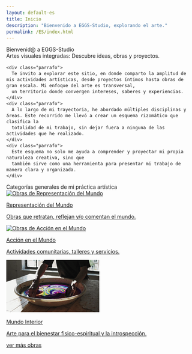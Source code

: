 ```yaml
---
layout: default-es
title: Inicio
description: "Bienvenido a EGGS-Studio, explorando el arte."
permalink: /ES/index.html
---
```


  <div class="titulo">Bienvenid@ a EGGS-Studio</div>

  <div class="subtitulo">Artes visuales integradas: Descubre ideas, obras y proyectos.</div>

  
    <div class="parrafo">
      Te invito a explorar este sitio, en donde comparto la amplitud de mis actividades artísticas, desde proyectos íntimos hasta obras de gran escala. Mi enfoque del arte es transversal, 
      un territorio donde convergen intereses, saberes y experiencias.
    </div>
    <div class="parrafo">
      A lo largo de mi trayectoria, he abordado múltiples disciplinas y áreas. Este recorrido me llevó a crear un esquema rizomático que clasifica la 
      totalidad de mi trabajo, sin dejar fuera a ninguna de las actividades que he realizado.
    </div>
    <div class="parrafo">
      Este esquema no solo me ayuda a comprender y proyectar mi propia naturaleza creativa, sino que 
      también sirve como una herramienta para presentar mi trabajo de manera clara y organizada.
    </div>
 

<div class="subtitulo">Categorías generales de mi práctica artística</div>

<div class="button-container">
  <a href="mundo-exterior.html" class="fancy-button">
    <div class="button-content">
      <img src="/assets/img/ES-inicio - representacion del mundo.gif" alt="Obras de Representación del Mundo">
       <p class="title">Representación del Mundo</p>
       <p class="subtitle">Obras que retratan, reflejan y/o comentan el mundo.</p>
    </div>
  </a>

  <a href="accion.html" class="fancy-button">
    <div class="button-content">
      <img src="/assets/img/index---gif--accion-en-el-mundo.gif" alt="Obras de Acción en el Mundo">
      <p class="title">Acción en el Mundo</p>
      <p class="subtitle">Actividades comunitarias, talleres y servicios.</p>
    </div>
  </a>

  <a href="interior.html" class="fancy-button">
    <div class="button-content">
      <img src="/assets/img/ES-inicio---mundo-interior.gif" alt="Exploración del Mundo Interior">
      <p class="title">Mundo Interior</p>
      <p class="subtitle">Arte para el bienestar fisico-espiritual y la introspección.</p>
    </div>
  </a>
</div>


   <a href="exhibiciones.html" class="enlace">ver más obras</a>

